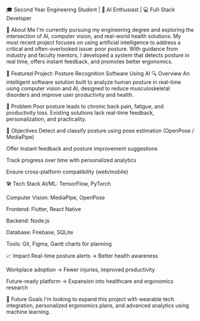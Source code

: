 🎓 Second Year Engineering Student | 🤖 AI Enthusiast | 💻 Full-Stack Developer

🧠 About Me
I'm currently pursuing my engineering degree and exploring the intersection of AI, computer vision, and real-world health solutions. My most recent project focuses on using artificial intelligence to address a critical and often-overlooked issue: poor posture. With guidance from industry and faculty mentors, I developed a system that detects posture in real time, offers instant feedback, and promotes better ergonomics.

💼 Featured Project: Posture Recognition Software Using AI
🔍 Overview
An intelligent software solution built to analyze human posture in real-time using computer vision and AI, designed to reduce musculoskeletal disorders and improve user productivity and health.

🚩 Problem
Poor posture leads to chronic back pain, fatigue, and productivity loss. Existing solutions lack real-time feedback, personalization, and practicality.

🎯 Objectives
Detect and classify posture using pose estimation (OpenPose / MediaPipe)

Offer instant feedback and posture improvement suggestions

Track progress over time with personalized analytics

Ensure cross-platform compatibility (web/mobile)

🛠️ Tech Stack
AI/ML: TensorFlow, PyTorch

Computer Vision: MediaPipe, OpenPose

Frontend: Flutter, React Native

Backend: Node.js

Database: Firebase, SQLite

Tools: Git, Figma, Gantt charts for planning

📈 Impact
Real-time posture alerts → Better health awareness

Workplace adoption → Fewer injuries, improved productivity

Future-ready platform → Expansion into healthcare and ergonomics research

📌 Future Goals
I'm looking to expand this project with wearable tech integration, personalized ergonomics plans, and advanced analytics using machine learning.

